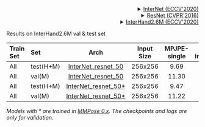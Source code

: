 <!-- [ALGORITHM] -->

<details>
<summary align="right"><a href="https://link.springer.com/content/pdf/10.1007/978-3-030-58565-5_33.pdf">InterNet (ECCV'2020)</a></summary>

```bibtex
@InProceedings{Moon_2020_ECCV_InterHand2.6M,
author = {Moon, Gyeongsik and Yu, Shoou-I and Wen, He and Shiratori, Takaaki and Lee, Kyoung Mu},
title = {InterHand2.6M: A Dataset and Baseline for 3D Interacting Hand Pose Estimation from a Single RGB Image},
booktitle = {European Conference on Computer Vision (ECCV)},
year = {2020}
}
```

</details>

<!-- [BACKBONE] -->

<details>
<summary align="right"><a href="http://openaccess.thecvf.com/content_cvpr_2016/html/He_Deep_Residual_Learning_CVPR_2016_paper.html">ResNet (CVPR'2016)</a></summary>

```bibtex
@inproceedings{he2016deep,
  title={Deep residual learning for image recognition},
  author={He, Kaiming and Zhang, Xiangyu and Ren, Shaoqing and Sun, Jian},
  booktitle={Proceedings of the IEEE conference on computer vision and pattern recognition},
  pages={770--778},
  year={2016}
}
```

</details>

<!-- [DATASET] -->

<details>
<summary align="right"><a href="https://link.springer.com/content/pdf/10.1007/978-3-030-58565-5_33.pdf">InterHand2.6M (ECCV'2020)</a></summary>

```bibtex
@InProceedings{Moon_2020_ECCV_InterHand2.6M,
author = {Moon, Gyeongsik and Yu, Shoou-I and Wen, He and Shiratori, Takaaki and Lee, Kyoung Mu},
title = {InterHand2.6M: A Dataset and Baseline for 3D Interacting Hand Pose Estimation from a Single RGB Image},
booktitle = {European Conference on Computer Vision (ECCV)},
year = {2020}
}
```

</details>

Results on InterHand2.6M val & test set

| Train Set | Set       |                    Arch                    | Input Size | MPJPE-single | MPJPE-interacting | MPJPE-all | MRRPE | APh  |                    ckpt                    |                    log                    |
| :-------- | :-------- | :----------------------------------------: | :--------: | :----------: | :---------------: | :-------: | :---: | :--: | :----------------------------------------: | :---------------------------------------: |
| All       | test(H+M) | [InterNet_resnet_50](/configs/hand/3d_kpt_sview_rgb_img/internet/interhand3d/res50_interhand3d_all_256x256.py) |  256x256   |     9.69     |       13.72       |   11.86   | 29.27 | 0.99 | [ckpt](https://download.openmmlab.com/mmpose/v1/hand_3d_keypoint/internet/interhand3d/internet_res50_interhand3d-d6ff20d6_20230913.pth) | [log](https://download.openmmlab.com/mmpose/v1/hand_3d_keypoint/internet/interhand3d/internet_res50_interhand3d-d6ff20d6_20230913.json) |
| All       | val(M)    | [InterNet_resnet_50](/configs/hand/3d_kpt_sview_rgb_img/internet/interhand3d/res50_interhand3d_all_256x256.py) |  256x256   |    11.30     |       15.57       |   13.36   | 32.15 | 0.98 | [ckpt](https://download.openmmlab.com/mmpose/v1/hand_3d_keypoint/internet/interhand3d/internet_res50_interhand3d-d6ff20d6_20230913.pth) | [log](https://download.openmmlab.com/mmpose/v1/hand_3d_keypoint/internet/interhand3d/internet_res50_interhand3d-d6ff20d6_20230913.json) |
| All       | test(H+M) | [InterNet_resnet_50\*](/configs/hand/3d_kpt_sview_rgb_img/internet/interhand3d/res50_interhand3d_all_256x256.py) |  256x256   |     9.47     |       13.40       |   11.59   | 29.28 | 0.99 | [ckpt](https://download.openmmlab.com/mmpose/hand3d/internet/res50_intehand3dv1.0_all_256x256-42b7f2ac_20210702.pth) | [log](https://download.openmmlab.com/mmpose/hand3d/internet/res50_intehand3dv1.0_all_256x256_20210702.log.json) |
| All       | val(M)    | [InterNet_resnet_50\*](/configs/hand/3d_kpt_sview_rgb_img/internet/interhand3d/res50_interhand3d_all_256x256.py) |  256x256   |    11.22     |       15.23       |   13.16   | 31.73 | 0.98 | [ckpt](https://download.openmmlab.com/mmpose/hand3d/internet/res50_intehand3dv1.0_all_256x256-42b7f2ac_20210702.pth) | [log](https://download.openmmlab.com/mmpose/hand3d/internet/res50_intehand3dv1.0_all_256x256_20210702.log.json) |

*Models with * are trained in [MMPose 0.x](https://github.com/open-mmlab/mmpose/tree/0.x). The checkpoints and logs are only for validation.*
